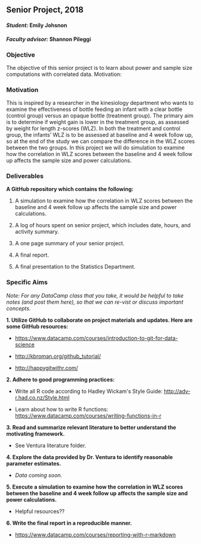 ## Senior Project, 2018

#### _Student:_ Emily Johsnon

#### _Faculty advisor:_ Shannon Pileggi

### Objective

The objective of this senior project is to learn about power and sample size computations with correlated data.  Motivation:

### Motivation 

This is inspired by a researcher in the kinesiology department who wants to examine the effectiveness of bottle feeding an infant with a clear bottle (control group) versus an opaque bottle (treatment group).  The primary aim is to determine if weight gain is lower in the treatment group, as assessed by weight for length z-scores (WLZ).  In both the treatment and control group, the infants’ WLZ is to be assessed at baseline and 4 week follow up, so at the end of the study we can compare the difference in the WLZ scores between the two groups.  In this project we will do simulation to examine how the correlation in WLZ scores between the baseline and 4 week follow up affects the sample size and power calculations.  


### Deliverables

**A GitHub repository which contains the following:**

1.  A simulation to examine how the correlation in WLZ scores between the baseline and 4 week follow up affects the sample size and power calculations.

2.  A log of hours spent on senior project, which includes date, hours, and activity summary.

3.  A one page summary of your senior project.

4.  A final report.

5.  A final presentation to the Statistics Department.


### Specific Aims

*Note: For any DataCamp class that you take, it would be helpful to take notes (and post them here), so that we can re-vist or discuss important concepts.*

**1.  Utilize GitHub to collaborate on project materials and updates.  Here are some GitHub resources:**

  + https://www.datacamp.com/courses/introduction-to-git-for-data-science

  + http://kbroman.org/github_tutorial/

  + http://happygitwithr.com/ 
  


**2.  Adhere to good programming practices:**

  + Write all R code according to Hadley Wickam's Style Guide: http://adv-r.had.co.nz/Style.html
  
  + Learn about how to write R functions: https://www.datacamp.com/courses/writing-functions-in-r 
  
  
  
**3.  Read and summarize relevant literature to better understand the motivating framework.**

+ See Ventura literature folder.  

**4.  Explore the data provided by Dr. Ventura to identify reasonable parameter estimates.**

+  *Data coming soon.*

**5.  Execute a simulation to examine how the correlation in WLZ scores between the baseline and 4 week follow up affects the sample size and power calculations.**

+  Helpful resources??

**6.  Write the final report in a reproducible manner.**

+  https://www.datacamp.com/courses/reporting-with-r-markdown


  